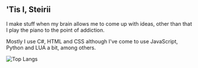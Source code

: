 ## 'Tis I, Steirii

I make stuff when my brain allows me to come up with ideas, other than that I play the piano to the point of addiction.

Mostly I use C#, HTML and CSS although I've come to use JavaScript, Python and LUA a bit, among others.

![Top Langs](https://github-readme-stats.vercel.app/api/top-langs/?username=steirowl&layout=compact&theme=chartreuse-dark&langs-count=6)

